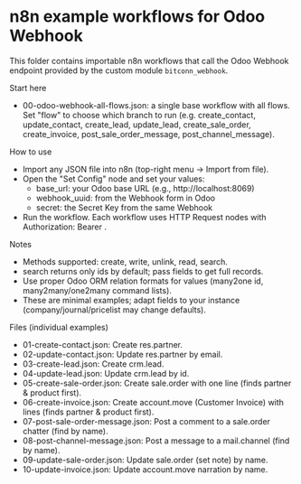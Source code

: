 # n8n example workflows for Odoo Webhook

This folder contains importable n8n workflows that call the Odoo Webhook endpoint provided by the custom module `bitconn_webhook`.

Start here
- 00-odoo-webhook-all-flows.json: a single base workflow with all flows. Set "flow" to choose which branch to run (e.g. create_contact, update_contact, create_lead, update_lead, create_sale_order, create_invoice, post_sale_order_message, post_channel_message).

How to use
- Import any JSON file into n8n (top-right menu → Import from file).
- Open the "Set Config" node and set your values:
  - base_url: your Odoo base URL (e.g., http://localhost:8069)
  - webhook_uuid: from the Webhook form in Odoo
  - secret: the Secret Key from the same Webhook
- Run the workflow. Each workflow uses HTTP Request nodes with Authorization: Bearer <secret>.

Notes
- Methods supported: create, write, unlink, read, search.
- search returns only ids by default; pass fields to get full records.
- Use proper Odoo ORM relation formats for values (many2one id, many2many/one2many command lists).
- These are minimal examples; adapt fields to your instance (company/journal/pricelist may change defaults).

Files (individual examples)
- 01-create-contact.json: Create res.partner.
- 02-update-contact.json: Update res.partner by email.
- 03-create-lead.json: Create crm.lead.
- 04-update-lead.json: Update crm.lead by id.
- 05-create-sale-order.json: Create sale.order with one line (finds partner & product first).
- 06-create-invoice.json: Create account.move (Customer Invoice) with lines (finds partner & product first).
- 07-post-sale-order-message.json: Post a comment to a sale.order chatter (find by name).
- 08-post-channel-message.json: Post a message to a mail.channel (find by name).
- 09-update-sale-order.json: Update sale.order (set note) by name.
- 10-update-invoice.json: Update account.move narration by name.